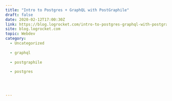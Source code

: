 ```yaml
---
title: "Intro to Postgres + GraphQL with PostGraphile"
draft: false
date: 2020-02-12T17:00:30Z
link: https://blog.logrocket.com/intro-to-postgres-graphql-with-postgraphile/?utm_medium=RSS&utm_source=hune
site: blog.logrocket.com
topic: Webdev
category:
  - Uncategorized
  
  - graphql
  
  - postgraphile
  
  - postgres
  
   
  

---
```

